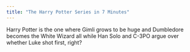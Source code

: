 ```yaml
---
title: "The Harry Potter Series in 7 Minutes"
---
```

<p>Harry Potter is the one where Gimli grows to be huge and Dumbledore becomes the White Wizard all while Han Solo and C-3PO argue over whether Luke shot first, right?</p>
